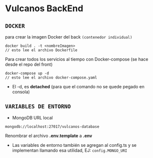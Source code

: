 # Vulcanos BackEnd

## `DOCKER`

para crear la imagen Docker del back `(contenedor individual)`

```
docker build . -t <nombreImagen>
// esto lee el archivo Dockerfile
```

Para crear todos los servicios al tiempo con Docker-compose (se hace desde el repo del front)

```
docker-compose up -d
// esto lee el archivo docker-compose.yaml
```

- El -d, es **detached** (para que el comando no se quede pegado en consola)

## `VARIABLES DE ENTORNO`

- MongoDB URL local

```
mongodb://localhost:27017/vulcanos-database
```

Renombrar el archivo **.env.template** a **.env**

- Las variables de entorno también se agregan al config.ts y se implementan llamando esa utilidad, EJ: `config.MONGO_URI`
